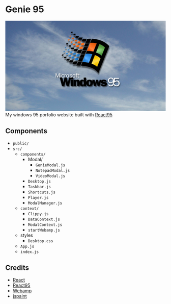 # Genie 95

![windows 95 img](public/windows95.jpg)
<br>
My windows 95 porfolio website built with [React95](https://github.com/React95/React95)

## Components 
- `public/`
- `src/`
    - `components/`
        - Modal/
            - `GenieModal.js`
            - `NotepadModal.js`
            - `VideoModal.js`
        - `Desktop.js`
        - `Taskbar.js`
        - `Shortcuts.js`
        - `Player.js`
        - `ModalManager.js`
    - `context/`
        - `Clippy.js`
        - `DataContext.js`
        - `ModalContext.js`
        - `startWebamp.js`
    - styles
        - `Desktop.css`
    - `App.js`
    - `index.js`


## Credits
- [React](https://github.com/facebook/react)
- [React95](https://github.com/React95/React95)
- [Webamp](https://github.com/captbaritone/webamp)
- [jspaint](https://github.com/1j01/jspaint)
